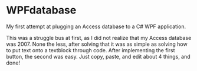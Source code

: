 # WPFdatabase
My first attempt at plugging an Access database to a C# WPF application.

This was a struggle bus at first, as I did not realize that my Access database was 2007. None the less, after solving that
it was as simple as solving how to put text onto a textblock through code. After implementing the first button, the second was easy.
Just copy, paste, and edit about 4 things, and done!
